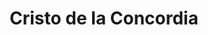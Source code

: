 ---
title: "Cristo de la Concordia"
url: /cochabamba/cristo-de-la-concordia/
shop: directores de funerarias
---